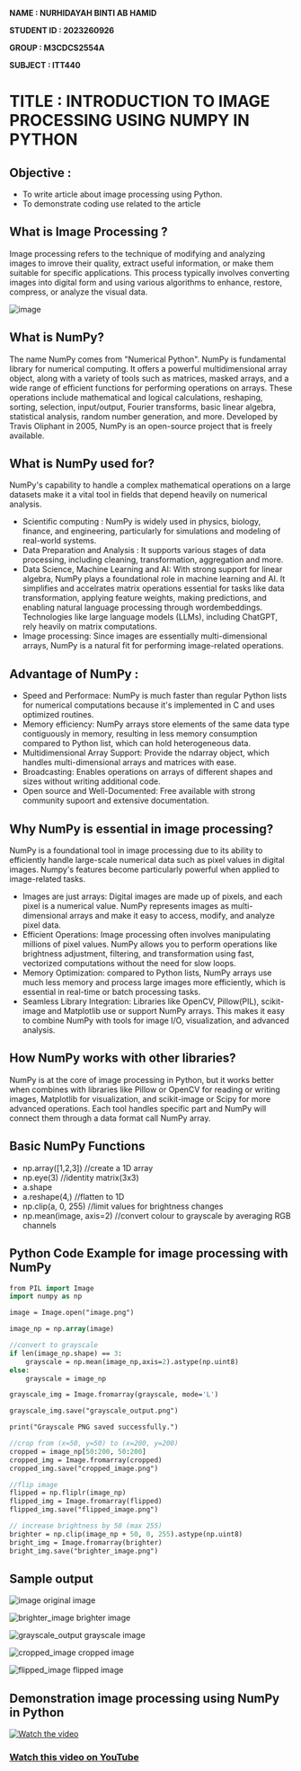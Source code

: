 **NAME : NURHIDAYAH BINTI AB HAMID**

**STUDENT ID : 2023260926**

**GROUP : M3CDCS2554A**

**SUBJECT : ITT440**

**TITLE : INTRODUCTION TO IMAGE PROCESSING USING NUMPY IN PYTHON**    
===

**Objective** :
--

- To write article about image processing using Python.
- To demonstrate coding use related to the article

**What is Image Processing ?**
---

Image processing refers to the technique of modifying and analyzing images to imrove their quality, extract useful information, or make them suitable for specific applications. This process typically involves converting images into digital form and using various algorithms to enhance, restore, compress, or analyze the visual data.

![image](https://github.com/user-attachments/assets/c3dc6655-0ad5-4517-9c9a-999f6ad2a043)

**What is NumPy?**
---

The name NumPy comes from "Numerical Python". NumPy is fundamental library for numerical computing. It offers a powerful multidimensional array object, along with a variety of tools such as matrices, masked arrays, and a wide range of efficient functions for performing operations on arrays. These operations include mathematical and logical calculations, reshaping, sorting, selection, input/output, Fourier transforms, basic linear algebra, statistical analysis, random number generation, and more. Developed by Travis Oliphant in 2005, NumPy is an open-source project that is freely available.

**What is NumPy used for?**
---

NumPy's capability to handle a complex mathematical operations on a large datasets make it a vital tool in fields that depend heavily on numerical analysis.

* Scientific computing : NumPy is widely used in physics, biology, finance, and engineering, particularly for simulations and modeling of real-world systems.
* Data Preparation and Analysis : It supports various stages of data processing, including cleaning, transformation, aggregation and more.
* Data Science, Machine Learning and AI: With strong support for linear algebra, NumPy plays a foundational role in machine learning and AI. It simplifies and accelrates matrix operations essential for tasks like data transformation, applying feature weights, making predictions, and enabling natural language processing through wordembeddings. Technologies like large language models (LLMs), including ChatGPT, rely heavily on matrix computations.
* Image processing: Since images are essentially multi-dimensional arrays, NumPy is a natural fit for performing image-related operations.

**Advantage of NumPy :**
---

* Speed and Performace: NumPy is much faster than regular Python lists for numerical computations because it's implemented in  C and uses optimized routines. 
* Memory efficiency: NumPy arrays store elements of the same data type contiguously in memory, resulting in less memory consumption compared to Python list, which can hold heterogeneous data.
* Multidimensional Array Support: Provide the ndarray object, which handles multi-dimensional arrays and matrices with ease.
* Broadcasting: Enables operations on arrays of different shapes and sizes without writing additional code.
* Open source and Well-Documented: Free available with strong community supoort and extensive documentation.

**Why NumPy is essential in image processing?**
---

NumPy is a foundational tool in image processing due to its ability to efficiently handle large-scale numerical data such as pixel values in digital images. Numpy's features become particularly powerful when applied to image-related tasks.
* Images are just arrays: Digital images are made up of pixels, and each pixel is a numerical value. NumPy represents images as multi-dimensional arrays and make it easy to access, modify, and analyze pixel data.
* Efficient Operations: Image processing often involves manipulating millions of pixel values. NumPy allows you to perform operations like brightness adjustment, filtering, and transformation using fast, vectorized computations without the need for slow loops.
* Memory Optimization: compared to Python lists, NumPy arrays use much less memory and process large images more efficiently, which is essential in real-time or batch processing tasks.
* Seamless Library Integration: Libraries like OpenCV, Pillow(PIL), scikit-image and Matplotlib use or support NumPy arrays. This makes it easy to combine NumPy with tools for image I/O, visualization, and advanced analysis. 

**How NumPy works with other libraries?**
---
NumPy is at the core of image processing in Python, but it works better when combines with libraries like Pillow or OpenCV for reading or writing images, Matplotlib for visualization, and scikit-image or Scipy for more advanced operations. Each tool handles specific part and NumPy will connect them through a data format call NumPy array.

**Basic NumPy Functions**
---
* np.array([1,2,3])   //create a 1D array
* np.eye(3)   //identity matrix(3x3)
* a.shape
* a.reshape(4,)   //flatten to 1D
* np.clip(a, 0, 255)   //limit values for brightness changes
* np.mean(image, axis=2)   //convert colour to grayscale by averaging RGB channels

**Python Code Example for image processing with NumPy**
---
```p
from PIL import Image 
import numpy as np

image = Image.open("image.png")

image_np = np.array(image)

//convert to grayscale
if len(image_np.shape) == 3:
    grayscale = np.mean(image_np,axis=2).astype(np.uint8)
else:
    grayscale = image_np

grayscale_img = Image.fromarray(grayscale, mode='L')

grayscale_img.save("grayscale_output.png")

print("Grayscale PNG saved successfully.")

//crop from (x=50, y=50) to (x=200, y=200)
cropped = image_np[50:200, 50:200]
cropped_img = Image.fromarray(cropped)
cropped_img.save("cropped_image.png")

//flip image
flipped = np.fliplr(image_np)
flipped_img = Image.fromarray(flipped)
flipped_img.save("flipped_image.png")

// increase brightness by 50 (max 255)
brighter = np.clip(image_np + 50, 0, 255).astype(np.uint8)
bright_img = Image.fromarray(brighter)
bright_img.save("brighter_image.png")

```
**Sample output**
---
![image](https://github.com/user-attachments/assets/763299d3-fc85-473f-9ae4-caf57f45c9e1)
original image

![brighter_image](https://github.com/user-attachments/assets/9175f75f-b989-48be-96c4-e9e85af36319) 
brighter image

![grayscale_output](https://github.com/user-attachments/assets/22c5541d-900c-4467-a737-8c74b4a6f7ef) 
grayscale image

![cropped_image](https://github.com/user-attachments/assets/e06ce34b-a196-4f54-8235-e29655b3079f)
cropped image

![flipped_image](https://github.com/user-attachments/assets/e1ed8265-3a42-4473-90ee-1984ab116cc6)
flipped image

**Demonstration image processing using NumPy in Python**
---

[![Watch the video](https://img.youtube.com/vi/UAIPT4ihvS0/maxresdefault.jpg)](https://youtu.be/UAIPT4ihvS0)

### [Watch this video on YouTube](https://youtu.be/UAIPT4ihvS0)

